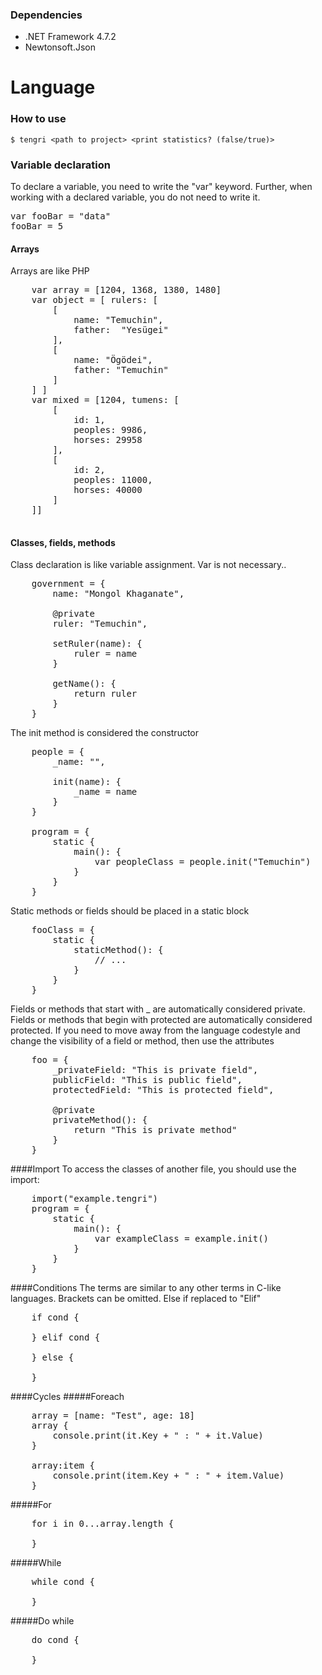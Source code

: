 ### Dependencies

- .NET Framework 4.7.2
- Newtonsoft.Json

# Language



### How to use
`$ tengri <path to project> <print statistics? (false/true)>`

### Variable declaration

To declare a variable, you need to write the "var" keyword. Further, when working with a declared variable, you do not need to write it.
<pre>
var fooBar = "data"
fooBar = 5
</pre>

#### Arrays
Arrays are like PHP

<pre>
	var array = [1204, 1368, 1380, 1480]
	var object = [ rulers: [
		[
			name: "Temuchin",
			father:  "Yesügei"
		],
		[
			name: "Ögödei",
			father: "Temuchin"
		]
	] ]
	var mixed = [1204, tumens: [
		[
			id: 1,
			peoples: 9986,
			horses: 29958
		],
		[
			id: 2,
			peoples: 11000,
			horses: 40000
		]
	]]
	</pre>
	
#### Classes, fields, methods
Class declaration is like variable assignment. Var is not necessary..

<pre>
	government = {
		name: "Mongol Khaganate",
		
		@private
		ruler: "Temuchin",
		
		setRuler(name): {
			ruler = name
		}
		
		getName(): {
			return ruler
		}
	}
</pre>

The init method is considered the constructor
<pre>
	people = {
		_name: "",
		
		init(name): {
			_name = name
		}
	}
	
	program = {
		static {
			main(): {
				var peopleClass = people.init("Temuchin")
			}
		}
	}
</pre>


Static methods or fields should be placed in a static block
<pre>
	fooClass = {
		static {
			staticMethod(): {
				// ...
			}
		}
	}
</pre>

Fields or methods that start with _ are automatically considered private. Fields or methods that begin with protected are automatically considered protected.
If you need to move away from the language codestyle and change the visibility of a field or method, then use the attributes

<pre>
	foo = {
		_privateField: "This is private field",
		publicField: "This is public field",
		protectedField: "This is protected field",
		
		@private
		privateMethod(): {
			return "This is private method"
		}
	}
</pre>


####Import
To access the classes of another file, you should use the import:
<pre>
	import("example.tengri")
	program = {
		static {
			main(): {
				var exampleClass = example.init()
			}
		}
	}
</pre>

####Conditions
The terms are similar to any other terms in C-like languages. Brackets can be omitted. Else if replaced to "Elif"
<pre>
	if cond {
	
	} elif cond {
	
	} else {
	
	}
</pre>

####Cycles
#####Foreach
<pre>
	array = [name: "Test", age: 18]
	array {
		console.print(it.Key + " : " + it.Value)
	}
	
	array:item {
		console.print(item.Key + " : " + item.Value)
	}
</pre>

#####For
<pre>
	for i in 0...array.length {
		
	}
</pre>

#####While
<pre>
	while cond {
	
	}
</pre>

#####Do while
<pre>
	do cond {
	
	}
</pre>